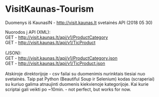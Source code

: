 # VisitKaunas-Tourism

Duomenys iš KaunasIN - http://visit.kaunas.lt svetainės API (2018 05 30)<br>

Nuorodos į API (XML): <br>
GET - http://visit.kaunas.lt/api/v1/ProductCategory<br>
GET - http://visit.kaunas.lt/api/v1/TicProduct<br>
<br>
(JSON):
<br>
GET - http://visit.kaunas.lt/api/v1/ProductCategory.json<br>
GET - http://visit.kaunas.lt/api/v1/TicProduct.json<br>
<br>
Atskiroje direktorijoje - csv failai su duomenimis nurinktais tiesiai nuo svetainės. Taip pat Python (Beautiful Soup ir Selenium) kodas (scraperiai) su kuriuo galima atnaujinti duomenis kiekvienoje kategorijoje. Kai kurie scriptai gali veikti po ~10min. - not perfect, but works for now.
